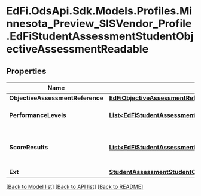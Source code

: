 # EdFi.OdsApi.Sdk.Models.Profiles.Minnesota_Preview_SISVendor_Profile.EdFiStudentAssessmentStudentObjectiveAssessmentReadable
## Properties

Name | Type | Description | Notes
------------ | ------------- | ------------- | -------------
**ObjectiveAssessmentReference** | [**EdFiObjectiveAssessmentReference**](EdFiObjectiveAssessmentReference.md) |  | 
**PerformanceLevels** | [**List&lt;EdFiStudentAssessmentStudentObjectiveAssessmentPerformanceLevelReadable&gt;**](EdFiStudentAssessmentStudentObjectiveAssessmentPerformanceLevelReadable.md) | An unordered collection of studentAssessmentStudentObjectiveAssessmentPerformanceLevels. The PerformanceLevel(s) achieved for the ObjectiveAssessment. | [optional] 
**ScoreResults** | [**List&lt;EdFiStudentAssessmentStudentObjectiveAssessmentScoreResultReadable&gt;**](EdFiStudentAssessmentStudentObjectiveAssessmentScoreResultReadable.md) | An unordered collection of studentAssessmentStudentObjectiveAssessmentScoreResults. A meaningful score or statistical expression of the performance of an individual. The results can be expressed as a number, percentile, range, level, etc. | 
**Ext** | [**StudentAssessmentStudentObjectiveAssessmentExtensionsReadable**](StudentAssessmentStudentObjectiveAssessmentExtensionsReadable.md) |  | [optional] 

[[Back to Model list]](../README.md#documentation-for-models) [[Back to API list]](../README.md#documentation-for-api-endpoints) [[Back to README]](../README.md)

